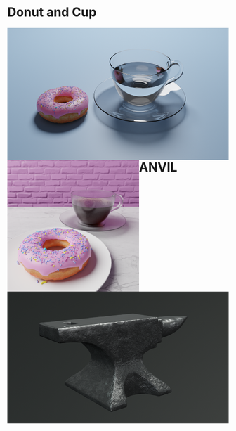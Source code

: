 # Donut and Cup
<img align="right" width="520" height="300" src="https://github.com/smrnjeet222/BLENDER/blob/master/Donut/cup_Donut.png">

<img align="left" width="300" height="300" src="https://github.com/smrnjeet222/BLENDER/blob/master/Donut/Donut_Coffee.png">

<br><br><br><br><br><br><br><br><br><br><br><br><br><br>

# ANVIL
<img align="centre" width="520" height="300" src="https://github.com/smrnjeet222/BLENDER/blob/master/Anvil/Anvil_render.png">
